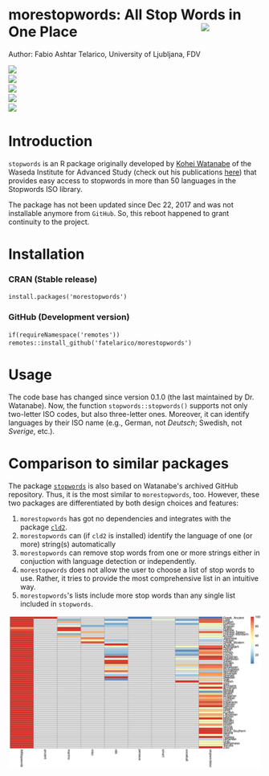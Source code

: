 # morestopwords: All Stop Words in One Place <img src="man/figures/logo.png" align="right" width="120"/>

Author: Fabio Ashtar Telarico, University of Ljubljana, FDV

<!-- badges: start -->

![](https://img.shields.io/badge/Original%20author-koheiw-lightgrey)\
![](https://img.shields.io/badge/R%20CMD-passing-brightgreen)\
![](https://img.shields.io/badge/version-0.2.0-orange)\
![](https://img.shields.io/badge/CRAN-0.2.0-blue)\
![](https://img.shields.io/github/last-commit/fatelarico/stopwords?logo=GitHub&logoColor=orange&style=plastic)

<!-- badges: end -->

# Introduction

`stopwords` is an R package originally developed by [Kohei Watanabe](https://github.com/koheiw) of the Waseda Institute for Advanced Study (check out his publications [here](https://scholar.google.com/citations?user=9BGfT7EAAAAJ&hl=en)) that provides easy access to stopwords in more than 50 languages in the Stopwords ISO library.

The package has not been updated since Dec 22, 2017 and was not installable anymore from `GitHub`. So, this reboot happened to grant continuity to the project.

# Installation

### CRAN (Stable release)

```         
install.packages('morestopwords')
```

### GitHub (Development version)

```         
if(requireNamespace('remotes'))
remotes::install_github('fatelarico/morestopwords')
```

# Usage

The code base has changed since version 0.1.0 (the last maintained by Dr. Watanabe). Now, the function `stopwords::stopwords()` supports not only two-letter ISO codes, but also three-letter ones. Moreover, it can identify languages by their ISO name (e.g., German, not *Deutsch*; Swedish, not *Sverige*, etc.).

# Comparison to similar packages

The package [`stopwords`](https://CRAN.R-project.org/package=stopwords) is also based on Watanabe's archived GitHub repository. Thus, it is the most similar to `morestopwords`, too. However, these two packages are differentiated by both design choices and features:

1.  `morestopwords` has got no dependencies and integrates with the package [`cld2`](https://CRAN.R-project.org/package=cld2).
2.  `morestopwords` can (if `cld2` is installed) identify the language of one (or more) string(s) automatically
3.  `morestopwords` can remove stop words from one or more strings either in conjuction with language detection or independently.
4.  `morestopwords` does not allow the user to choose a list of stop words to use. Rather, it tries to provide the most comprehensive list in an intuitive way.
5.  `morestopwords`'s lists include more stop words than any single list included in `stopwords`.

![](./man/figures/compare_stopwords_lists.png)

